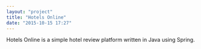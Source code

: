 ```yaml
---
layout: "project"
title: "Hotels Online"
date: "2015-10-15 17:27"
---
```


Hotels Online is a simple hotel review platform written in Java using Spring.
